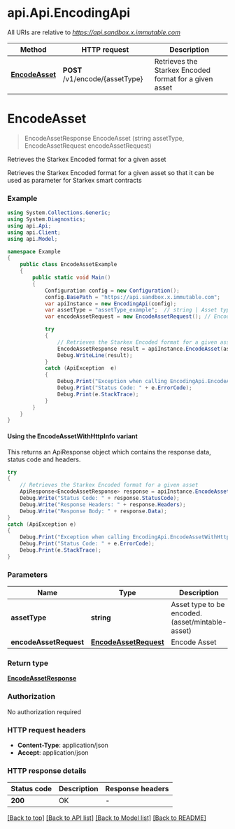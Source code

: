 # api.Api.EncodingApi

All URIs are relative to *https://api.sandbox.x.immutable.com*

| Method | HTTP request | Description |
|--------|--------------|-------------|
| [**EncodeAsset**](EncodingApi.md#encodeasset) | **POST** /v1/encode/{assetType} | Retrieves the Starkex Encoded format for a given asset |

<a name="encodeasset"></a>
# **EncodeAsset**
> EncodeAssetResponse EncodeAsset (string assetType, EncodeAssetRequest encodeAssetRequest)

Retrieves the Starkex Encoded format for a given asset

Retrieves the Starkex Encoded format for a given asset so that it can be used as parameter for Starkex smart contracts

### Example
```csharp
using System.Collections.Generic;
using System.Diagnostics;
using api.Api;
using api.Client;
using api.Model;

namespace Example
{
    public class EncodeAssetExample
    {
        public static void Main()
        {
            Configuration config = new Configuration();
            config.BasePath = "https://api.sandbox.x.immutable.com";
            var apiInstance = new EncodingApi(config);
            var assetType = "assetType_example";  // string | Asset type to be encoded. (asset/mintable-asset)
            var encodeAssetRequest = new EncodeAssetRequest(); // EncodeAssetRequest | Encode Asset

            try
            {
                // Retrieves the Starkex Encoded format for a given asset
                EncodeAssetResponse result = apiInstance.EncodeAsset(assetType, encodeAssetRequest);
                Debug.WriteLine(result);
            }
            catch (ApiException  e)
            {
                Debug.Print("Exception when calling EncodingApi.EncodeAsset: " + e.Message);
                Debug.Print("Status Code: " + e.ErrorCode);
                Debug.Print(e.StackTrace);
            }
        }
    }
}
```

#### Using the EncodeAssetWithHttpInfo variant
This returns an ApiResponse object which contains the response data, status code and headers.

```csharp
try
{
    // Retrieves the Starkex Encoded format for a given asset
    ApiResponse<EncodeAssetResponse> response = apiInstance.EncodeAssetWithHttpInfo(assetType, encodeAssetRequest);
    Debug.Write("Status Code: " + response.StatusCode);
    Debug.Write("Response Headers: " + response.Headers);
    Debug.Write("Response Body: " + response.Data);
}
catch (ApiException e)
{
    Debug.Print("Exception when calling EncodingApi.EncodeAssetWithHttpInfo: " + e.Message);
    Debug.Print("Status Code: " + e.ErrorCode);
    Debug.Print(e.StackTrace);
}
```

### Parameters

| Name | Type | Description | Notes |
|------|------|-------------|-------|
| **assetType** | **string** | Asset type to be encoded. (asset/mintable-asset) |  |
| **encodeAssetRequest** | [**EncodeAssetRequest**](EncodeAssetRequest.md) | Encode Asset |  |

### Return type

[**EncodeAssetResponse**](EncodeAssetResponse.md)

### Authorization

No authorization required

### HTTP request headers

 - **Content-Type**: application/json
 - **Accept**: application/json


### HTTP response details
| Status code | Description | Response headers |
|-------------|-------------|------------------|
| **200** | OK |  -  |

[[Back to top]](#) [[Back to API list]](../README.md#documentation-for-api-endpoints) [[Back to Model list]](../README.md#documentation-for-models) [[Back to README]](../README.md)

